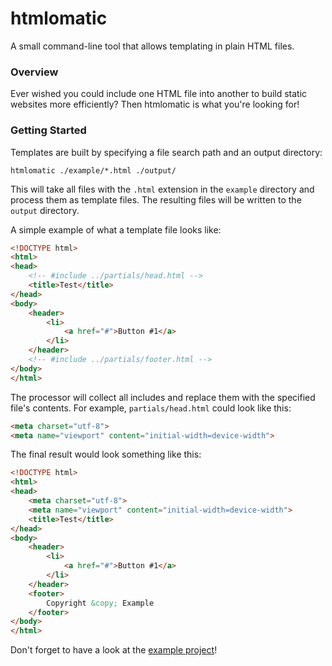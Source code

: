 # htmlomatic

A small command-line tool that allows templating in plain HTML files.

### Overview

Ever wished you could include one HTML file into another to build static websites more efficiently?
Then htmlomatic is what you're looking for!

### Getting Started

Templates are built by specifying a file search path and an output directory:
```
htmlomatic ./example/*.html ./output/
```
This will take all files with the `.html` extension in the `example` directory and process them as template files. The resulting files will be written to the `output` directory.

A simple example of what a template file looks like:
```html
<!DOCTYPE html>
<html>
<head>
    <!-- #include ../partials/head.html -->
    <title>Test</title>
</head>
<body>
    <header>
        <li>
            <a href="#">Button #1</a>
        </li>
    </header>
    <!-- #include ../partials/footer.html -->
</body>
</html>
```
The processor will collect all includes and replace them with the specified file's contents. For example, `partials/head.html` could look like this:
```html
<meta charset="utf-8">
<meta name="viewport" content="initial-width=device-width">
```

The final result would look something like this:
```html
<!DOCTYPE html>
<html>
<head>
    <meta charset="utf-8">
    <meta name="viewport" content="initial-width=device-width">
    <title>Test</title>
</head>
<body>
    <header>
        <li>
            <a href="#">Button #1</a>
        </li>
    </header>
    <footer>
        Copyright &copy; Example
    </footer>
</body>
</html>
```
Don't forget to have a look at the [example project](https://github.com/delightedcat/htmlomatic/tree/trunk/example)!
